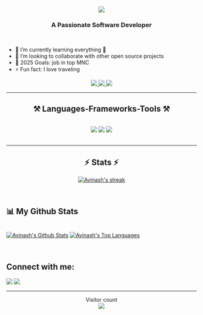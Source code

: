 <h1 align="center">
    <img src="https://readme-typing-svg.herokuapp.com/?font=Righteous&size=35&center=true&vCenter=true&width=500&height=70&duration=4000&lines=Hi+There!+👋;+I'm+Avinash+Wele!;" />
</h1>

<h3 align="center">A Passionate Software Developer </h3>

<br/>

- 🌱 I’m currently learning everything 🤣
- 👯 I’m looking to collaborate with other open source projects
- 🥅 2025 Goals: job in top MNC 
- ⚡ Fun fact: I love traveling

<div align="center"> 
  <a href="mailto:avinashwele@gmail.com">
    <img src="https://img.shields.io/badge/Gmail-333333?style=for-the-badge&logo=gmail&logoColor=red" />
  </a>
  <a href="https://linkedin.com/in/avinashwele" target="_blank">
    <img src="https://img.shields.io/badge/LinkedIn-0077B5?style=for-the-badge&logo=linkedin&logoColor=white" target="_blank" />
  </a>
  <a href="https://avinashwele.me" target="_blank">
     <img src="https://img.shields.io/badge/Portfolio-FF5722?style=for-the-badge&logo=todoist&logoColor=white" target="_blank" />
  </a>
</div>

<hr/>
 
<h2 align="center">⚒️ Languages-Frameworks-Tools ⚒️</h2>
<br/>
<div align="center">
    <img src="https://skillicons.dev/icons?i=c,cpp,java,python" />
    <img src="https://skillicons.dev/icons?i=html,css,javascript,reactjs" />
    <img src="https://skillicons.dev/icons?i=vscode,github,sublime,eclipse,spring,springboot,tailwind,git,nodejs,express,mongodb,mysql"/><br>
</div>
<br/>
<hr/>
<h2 align="center">⚡ Stats ⚡</h2>
<p align="center">
    <a href="https://github.com/avinashwele/github-readme-streak-stats">
        <img title="🔥 Get streak stats for your profile at git.io/streak-stats" alt="Avinash's streak" src="https://github-readme-streak-stats.herokuapp.com/?user=avinashwele&theme=black-ice&hide_border=true&stroke=0000&background=060A0CD0"/>
    </a>
</p>

<br>


## 📊 My Github Stats

  <br/>
    <a href="https://github.com/avinashwele/github-readme-stats"><img alt="Avinash's Github Stats" src="https://github-readme-stats.vercel.app/api?username=avinashwele&show_icons=true&count_private=true&theme=react&hide_border=true&bg_color=0D1117" /></a>
  <a href="https://github.com/avinashwele/github-readme-stats"><img alt="Avinash's Top Languages" src="https://github-readme-stats.vercel.app/api/top-langs/?username=avinashwele&langs_count=8&count_private=true&layout=compact&theme=react&hide_border=true&bg_color=0D1117" /></a>
  <br/>


<br/>
<br/>

## Connect with me:
<p align="left">

<a href = "https://www.linkedin.com/in/avinashwele/"><img src="https://img.icons8.com/fluent/48/000000/linkedin.png"/></a>
<a href = "https://twitter.com/avinashwele"><img src="https://img.icons8.com/fluent/48/000000/twitter.png"/></a>

</p>

<hr/>




<p align="center"> 
  Visitor count<br>
  <img src="https://profile-counter.glitch.me/avinashwele/count.svg" />
</p>